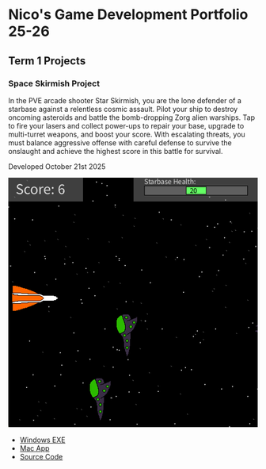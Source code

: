 # Nico's Game Development Portfolio 25-26

## Term 1 Projects

### Space Skirmish Project

In the PVE arcade shooter Star Skirmish, you are the lone defender of a starbase against a relentless cosmic assault. Pilot your ship to destroy oncoming asteroids and battle the bomb-dropping Zorg alien warships. Tap to fire your lasers and collect power-ups to repair your base, upgrade to multi-turret weapons, and boost your score. With escalating threats, you must balance aggressive offense with careful defense to survive the onslaught and achieve the highest score in this battle for survival.

Developed October 21st 2025

![SpaceSkirmish](https://github.com/nico-snow-sl/Portfolio/blob/main/images/gameplay.png?raw=true)


* [Windows EXE](https://github.com/nico-snow-sl/Portfolio/blob/main/src/SpaceSkirmish/windows-amd64.zip)
* [Mac App](https://github.com/nico-snow-sl/Portfolio/blob/main/src/SpaceSkirmish/macos-aarch64.zip)
* [Source Code](https://github.com/nico-snow-sl/Portfolio/tree/main/src/SpaceSkirmish)
